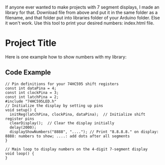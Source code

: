 If anyone ever wanted to make projects with 7 segment displays, I made an library for that.
Download file from above and put it in the same folder as a filename, and that folder put into libraries folder of your Arduino folder. Else it won't work.
Use this tool to print your desired numbers: index.html file.
# Project Title

Here is one example how to show numbers with my library:

## Code Example

```arduino
// Pin definitions for your 74HC595 shift registers
const int dataPina = 4;
const int clockPina = 3;
const int latchPina = 2;
#include "74HC595LED.h"
// Initialize the display by setting up pins
void setup() {
  initReg(latchPina, clockPina, dataPina);  // Initialize shift register pins
  clearDisplay();  // Clear the display initially
  delay(2000);
  displayShowNumbers("8888", "...."); // Print "8.8.8.8." on display: 8888: numbers to show; ....: add dots after all segments
}

// Main loop to display numbers on the 4-digit 7-segment display
void loop() {
}

